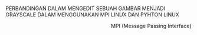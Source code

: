 PERBANDINGAN DALAM MENGEDIT SEBUAH GAMBAR MENJADI GRAYSCALE DALAM MENGGUNAKAN MPI LINUX DAN PYHTON LINUX
<div style="text-align: right;"> MPI (Message Passing Interface) </div>
